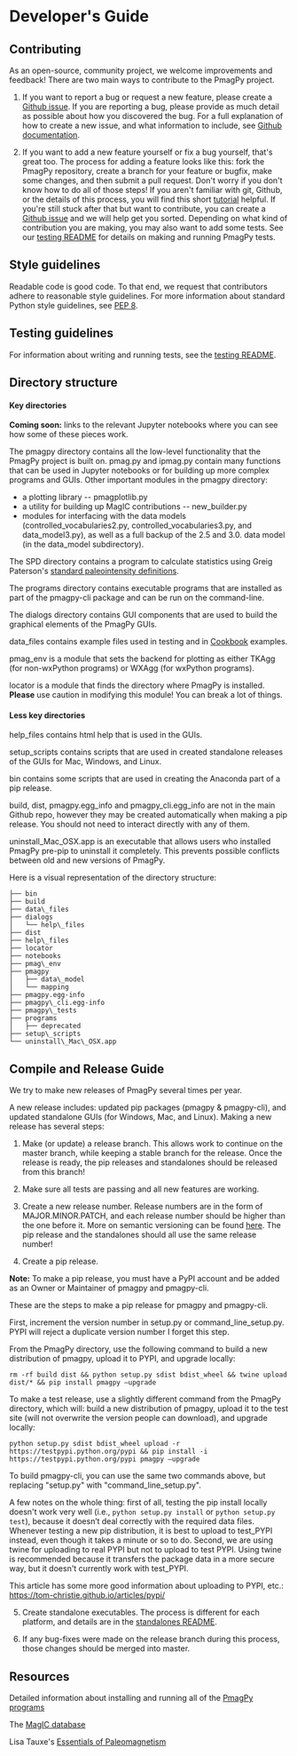 # Developer's Guide

## Contributing

As an open-source, community project, we welcome improvements and feedback!  There are two main ways to contribute to the PmagPy project.

1. If you want to report a bug or request a new feature, please create a [Github issue](https://github.com/PmagPy/PmagPy/issues).  If you are reporting a bug, please provide as much detail as possible about how you discovered the bug.  For a full explanation of how to create a new issue, and what information to include, see [Github documentation](https://guides.github.com/activities/contributing-to-open-source/#contributing).

2. If you want to add a new feature yourself or fix a bug yourself, that's great too.  The process for adding a feature looks like this: fork the PmagPy repository, create a branch for your feature or bugfix, make some changes, and then submit a pull request.  Don't worry if you don't know how to do all of those steps!  If you aren't familiar with git, Github, or the details of this process, you will find this short [tutorial](https://guides.github.com/activities/forking/) helpful.  If you're still stuck after that but want to contribute, you can create a [Github issue](https://github.com/PmagPy/PmagPy/issues) and we will help get you sorted.  Depending on what kind of contribution you are making, you may also want to add some tests.  See our [testing README](https://github.com/PmagPy/PmagPy/blob/master/pmagpy_tests/README.md) for details on making and running PmagPy tests.

## Style guidelines

Readable code is good code.  To that end, we request that contributors adhere to reasonable style guidelines.  For more information about standard Python style guidelines, see [PEP 8](https://www.python.org/dev/peps/pep-0008/).


## Testing guidelines

For information about writing and running tests, see the [testing README](https://github.com/PmagPy/PmagPy/blob/master/pmagpy_tests/README.md).


## Directory structure

#### Key directories

**Coming soon:** links to the relevant Jupyter notebooks where you can see how some of these pieces work.

The pmagpy directory contains all the low-level functionality that the PmagPy project is built on. pmag.py and ipmag.py contain many functions that can be used in Jupyter notebooks or for building up more complex programs and GUIs.  Other important modules in the pmagpy directory:
- a plotting library -- pmagplotlib.py
- a utility for building up MagIC contributions -- new_builder.py
- modules for interfacing with the data models (controlled_vocabularies2.py, controlled\_vocabularies3.py, and data\_model3.py), as well as a full backup of the 2.5 and 3.0. data model (in the data\_model subdirectory).

The SPD directory contains a program to calculate statistics using Greig Paterson's [standard paleointensity definitions](https://earthref.org/PmagPy/SPD/home.html).

The programs directory contains executable programs that are installed as part of the pmagpy-cli package and can be run on the command-line.

The dialogs directory contains GUI components that are used to build the graphical elements of the PmagPy GUIs.

data_files contains example files used in testing and in [Cookbook](https://earthref.org/PmagPy/cookbook/) examples.

pmag_env is a module that sets the backend for plotting as either TKAgg (for non-wxPython programs) or WXAgg (for wxPython programs).

locator is a module that finds the directory where PmagPy is installed.  __Please__ use caution in modifying this module!  You can break a lot of things.


#### Less key directories

help_files contains html help that is used in the GUIs.

setup_scripts contains scripts that are used in created standalone releases of the GUIs for Mac, Windows, and Linux.

bin contains some scripts that are used in creating the Anaconda part of a pip release.

build, dist, pmagpy.egg\_info and pmagpy\_cli.egg\_info are not in the main Github repo, however they may be created automatically when making a pip release.  You should not need to interact directly with any of them.

uninstall\_Mac\_OSX.app is an executable that allows users who installed PmagPy pre-pip to uninstall it completely.  This prevents possible conflicts between old and new versions of PmagPy.

Here is a visual representation of the directory structure:

```
├── bin
├── build
├── data\_files
├── dialogs
│   └── help\_files
├── dist
├── help\_files
├── locator
├── notebooks
├── pmag\_env
├── pmagpy
│   ├── data\_model
│   └── mapping
├── pmagpy.egg-info
├── pmagpy\_cli.egg-info
├── pmagpy\_tests
├── programs
│   ├── deprecated
├── setup\_scripts
└── uninstall\_Mac\_OSX.app
```

## Compile and Release Guide

We try to make new releases of PmagPy several times per year.

A new release includes: updated pip packages (pmagpy & pmagpy-cli), and updated standalone GUIs (for Windows, Mac, and Linux).
Making a new release has several steps:

1. Make (or update) a release branch.  This allows work to continue on the master branch, while keeping a stable branch for the release.  Once the release is ready, the pip releases and standalones should be released from this branch!

2. Make sure all tests are passing and all new features are working.

3. Create a new release number.  Release numbers are in the form of MAJOR.MINOR.PATCH, and each release number should be higher than the one before it.  More on semantic versioning can be found [here](http://semver.org).  The pip release and the standalones should all use the same release number!

4. Create a pip release.

**Note:** To make a pip release, you must have a PyPI account and be added as an Owner or Maintainer of pmagpy and pmagpy-cli.

These are the steps to make a pip release for pmagpy and pmagpy-cli.

First, increment the version number in setup.py or command\_line\_setup.py.  PYPI will reject a duplicate version number I forget this step.

From the PmagPy directory, use the following command to build a new distribution of pmagpy, upload it to PYPI, and upgrade locally:

`rm -rf build dist && python setup.py sdist bdist_wheel && twine upload dist/* && pip install pmagpy —upgrade`

To make a test release, use a slightly different command from the PmagPy directory, which will: build a new distribution of pmagpy, upload it to the test site (will not overwrite the version people can download), and upgrade locally:

`python setup.py sdist bdist_wheel upload -r https://testpypi.python.org/pypi && pip install -i https://testpypi.python.org/pypi pmagpy —upgrade`

To build pmagpy-cli, you can use the same two commands above, but replacing "setup.py" with "command\_line\_setup.py".

A few notes on the whole thing:  first of all, testing the pip install locally doesn't work very well (i.e., `python setup.py install` or `python setup.py test`), because it doesn’t deal correctly with the required data files.  Whenever testing a new pip distribution, it is best to upload to test\_PYPI instead, even though it takes a minute or so to do.  Second, we are using twine for uploading to real PYPI but not to upload to test PYPI.  Using twine is recommended because it transfers the package data in a more secure way, but it doesn't currently work with test_PYPI.

This article has some more good information about uploading to PYPI, etc.:  https://tom-christie.github.io/articles/pypi/

5. Create standalone executables.  The process is different for each platform, and details are in the [standalones README](https://github.com/PmagPy/PmagPy/tree/master/setup_scripts).

6. If any bug-fixes were made on the release branch during this process, those changes should be merged into master.



## Resources

Detailed information about installing and running all of the [PmagPy programs](https://earthref.org/PmagPy/cookbook/)

The [MagIC database](https://earthref.org/MagIC/)

Lisa Tauxe's [Essentials of Paleomagnetism](https://earthref.org/MagIC/books/Tauxe/Essentials/)
